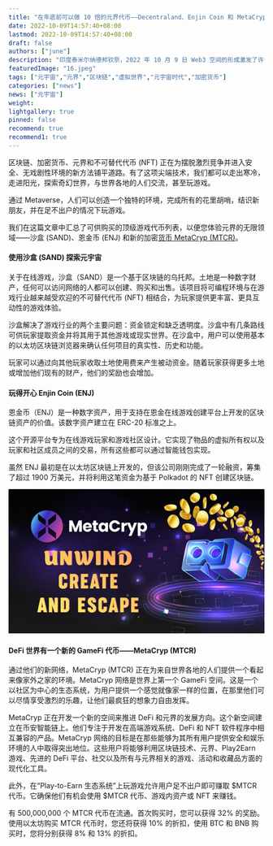 ```yaml
---
title: "在年底前可以做 10 倍的元界代币——Decentraland、Enjin Coin 和 MetaCryp"
date: 2022-10-09T14:57:40+08:00
lastmod: 2022-10-09T14:57:40+08:00
draft: false
authors: ["june"]
description: "印度泰米尔纳德邦钦奈，2022 年 10 月 9 日 Web3 空间的形成激发了许多具有商业价值的创意，其中一些甚至为未来带来了全新的盈利领域。"
featuredImage: "16.jpeg"
tags: ["元宇宙","元界","区块链","虚拟世界","元宇宙时代","加密货币"]
categories: ["news"]
news: ["元宇宙"]
weight: 
lightgallery: true
pinned: false
recommend: true
recommend1: true
---
```




区块链、加密货币、元界和不可替代代币 (NFT) 正在为摆脱激烈竞争并进入安全、无戏剧性环境的新方法铺平道路。有了这项尖端技术，我们都可以走出寒冷，走进阳光，探索奇幻世界，与世界各地的人们交流，甚至玩游戏。

通过 Metaverse，人们可以创造一个独特的环境，完成所有的花里胡哨，结识新朋友，并在足不出户的情况下玩游戏。

我们在这篇文章中汇总了可供购买的顶级游戏代币列表，以便您体验元界的无限领域——沙盒 (SAND)、恩金币 (ENJ) 和新的加密[货币 MetaCryp (MTCR)](http://metacryptoken.io/)。



#### 使用沙盒 (SAND) 探索元宇宙

关于在线游戏，沙盒（SAND）是一个基于区块链的乌托邦。土地是一种数字财产，任何可以访问网络的人都可以创建、购买和出售。该项目将可编程环境与在游戏行业越来越受欢迎的不可替代代币 (NFT) 相结合，为玩家提供更丰富、更具互动性的游戏体验。

沙盒解决了游戏行业的两个主要问题：资金锁定和缺乏透明度。沙盒中有几条路线可供玩家提取资金并将其用于其他游戏或现实世界。在沙盒中，用户可以使用基本的以太坊区块链浏览器来确认任何项目的真实性、历史和功能。

玩家可以通过向其他玩家收取土地使用费来产生被动资金。随着玩家获得更多土地或增加他们现有的财产，他们的奖励也会增加。



#### 玩得开心 Enjin Coin (ENJ)

恩金币（ENJ）是一种数字资产，用于支持在恩金在线游戏创建平台上开发的区块链资产的价值。该数字资产建立在 ERC-20 标准之上。

这个开源平台专为在线游戏玩家和游戏社区设计。它实现了物品的虚拟所有权以及玩家和社区成员之间的交易，所有这些都可以通过智能钱包实现。

虽然 ENJ 最初是在以太坊区块链上开发的，但该公司刚刚完成了一轮融资，筹集了超过 1900 万美元，并将利用这笔资金为基于 Polkadot 的 NFT 创建区块链。

![img](15.jpg)



#### DeFi 世界有一个新的 GameFi 代币——MetaCryp (MTCR)

通过他们的新网络，MetaCryp (MTCR) 正在为来自世界各地的人们提供一个看起来像家外之家的环境。MetaCryp 网络是世界上第一个 GameFi 空间。这是一个以社区为中心的生态系统，为用户提供一个感觉就像家一样的位置，在那里他们可以尽情享受激烈的乐趣，让他们最疯狂的想象力自由发挥。

MetaCryp 正在开发一个新的空间来推进 DeFi 和元界的发展方向。这个新空间建立在币安智能链上。他们专注于开发在高端游戏系统、DeFi 和 NFT 软件程序中相互兼容的产品。MetaCryp 网络的目标是在那些能够为其所有用户提供安全和娱乐环境的人中取得突出地位。这些用户将能够利用区块链技术、元界、Play2Earn 游戏、先进的 DeFi 平台、社交以及所有与元界相关的游戏、活动和收藏品方面的现代化工具。

此外，在“Play-to-Earn 生态系统”上玩游戏允许用户足不出户即可赚取 $MTCR 代币。它确保他们有机会使用 $MTCR 代币、游戏内资产或 NFT 来赚钱。

有 500,000,000 个 MTCR 代币在流通。首次购买时，您可以获得 32% 的奖励。使用以太坊购买 MTCR 代币时，您还将获得 10% 的折扣，使用 BTC 和 BNB 购买时，您将分别获得 8% 和 13% 的折扣。
